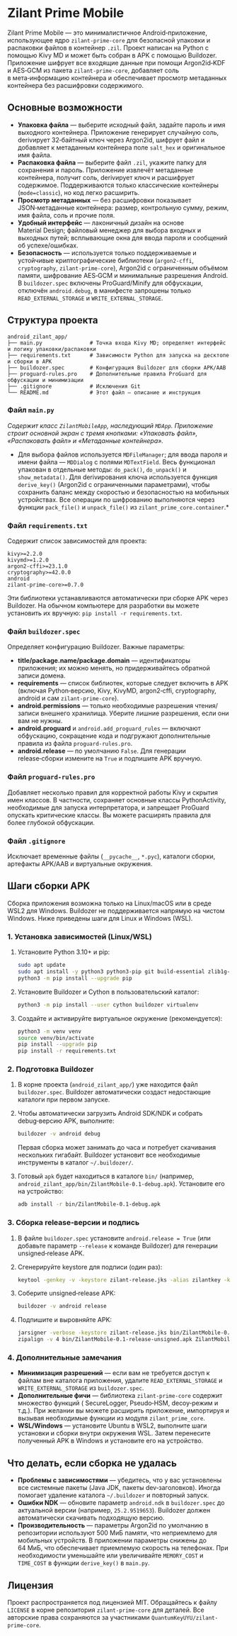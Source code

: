# Zilant Prime Mobile

Zilant Prime Mobile — это минималистичное Android‑приложение, использующее ядро `zilant-prime-core` для безопасной упаковки и распаковки файлов в контейнер `.zil`. Проект написан на Python с помощью Kivy MD и может быть собран в APK с помощью Buildozer. Приложение шифрует все входящие данные при помощи Argon2id‑KDF и AES‑GCM из пакета `zilant-prime-core`, добавляет соль в мета‑информацию контейнера и обеспечивает просмотр метаданных контейнера без расшифровки содержимого.

## Основные возможности

* **Упаковка файла** — выберите исходный файл, задайте пароль и имя выходного контейнера. Приложение генерирует случайную соль, derivирует 32‑байтный ключ через Argon2id, шифрует файл и добавляет к метаданным контейнера поле `salt_hex` и оригинальное имя файла. 
* **Распаковка файла** — выберите файл `.zil`, укажите папку для сохранения и пароль. Приложение извлечёт метаданные контейнера, получит соль, derivирует ключ и расшифрует содержимое. Поддерживаются только классические контейнеры (`mode=classic`), но код легко расширить.
* **Просмотр метаданных** — без расшифровки показывает JSON‑метаданные контейнера: размер, контрольную сумму, режим, имя файла, соль и прочие поля.
* **Удобный интерфейс** — лаконичный дизайн на основе Material Design; файловый менеджер для выбора входных и выходных путей; всплывающие окна для ввода пароля и сообщений об успехе/ошибках.
* **Безопасность** — используется только поддерживаемые и устойчивые криптографические библиотеки (`argon2‑cffi`, `cryptography`, `zilant‑prime‑core`), Argon2id с ограниченным объёмом памяти, шифрование AES‑GCM и минимальные разрешения Android. В `buildozer.spec` включены ProGuard/Мinify для обфускации, отключён `android.debug`, в манифесте запрошены только `READ_EXTERNAL_STORAGE` и `WRITE_EXTERNAL_STORAGE`.

## Структура проекта

```
android_zilant_app/
├── main.py               # Точка входа Kivy MD; определяет интерфейс и логику упаковки/распаковки
├── requirements.txt      # Зависимости Python для запуска на десктопе и сборки в APK
├── buildozer.spec        # Конфигурация Buildozer для сборки APK/АAB
├── proguard-rules.pro    # Дополнительные правила ProGuard для обфускации и минимизации
├── .gitignore            # Исключения Git
└── README.md             # Этот файл — описание и инструкция
```

### Файл `main.py`

*Содержит класс `ZilantMobileApp`, наследующий `MDApp`. Приложение строит основной экран с тремя кнопками: «Упаковать файл», «Распаковать файл» и «Метаданные контейнера».*
* Для выбора файлов используется `MDFileManager`; для ввода пароля и имени файла — `MDDialog` с полями `MDTextField`. Весь функционал упакован в отдельные методы: `do_pack()`, `do_unpack()` и `show_metadata()`. Для derivирования ключа используется функция `derive_key()` (Argon2id с ограниченными параметрами), чтобы сохранить баланс между скоростью и безопасностью на мобильных устройствах. Все операции по шифрованию выполняются через функции `pack_file()` и `unpack_file()` из `zilant_prime_core.container`.*

### Файл `requirements.txt`

Содержит список зависимостей для проекта:

```
kivy>=2.2.0
kivymd>=1.2.0
argon2-cffi>=23.1.0
cryptography>=42.0.0
android
zilant-prime-core>=0.7.0
```

Эти библиотеки устанавливаются автоматически при сборке APK через Buildozer. На обычном компьютере для разработки вы можете установить их вручную: `pip install -r requirements.txt`.

### Файл `buildozer.spec`

Определяет конфигурацию Buildozer. Важные параметры:

* **title/package.name/package.domain** — идентификаторы приложения; их можно менять, но придерживайтесь обратной записи домена.
* **requirements** — список библиотек, которые следует включить в APK (включая Python‑версию, Kivy, KivyMD, argon2‑cffi, cryptography, android и сам `zilant-prime-core`).
* **android.permissions** — только необходимые разрешения чтения/записи внешнего хранилища. Уберите лишние разрешения, если они вам не нужны.
* **android.proguard** и `android.add_proguard_rules` — включают обфускацию, сокращение кода и подгружают дополнительные правила из файла `proguard-rules.pro`.
* **android.release** — по умолчанию `False`. Для генерации release‑сборки измените на `True` и подпишите APK вручную.

### Файл `proguard-rules.pro`

Добавляет несколько правил для корректной работы Kivy и скрытия имен классов. В частности, сохраняет основные классы PythonActivity, необходимые для запуска интерпретатора, и запрещает ProGuard опускать критические классы. Вы можете расширять правила для более глубокой обфускации.

### Файл `.gitignore`

Исключает временные файлы (`__pycache__`, `*.pyc`), каталоги сборки, артефакты APK/AAB и виртуальные окружения.

## Шаги сборки APK

Сборка приложения возможна только на Linux/macOS или в среде WSL2 для Windows. Buildozer не поддерживается напрямую на чистом Windows. Ниже приведены шаги для Linux и Windows (WSL).

### 1. Установка зависимостей (Linux/WSL)

1. Установите Python 3.10+ и pip:

   ```bash
   sudo apt update
   sudo apt install -y python3 python3-pip git build-essential zlib1g-dev libncurses5 libffi-dev libssl-dev libsqlite3-dev openjdk-11-jdk unzip
   python3 -m pip install --upgrade pip
   ```

2. Установите Buildozer и Cython в пользовательский каталог:

   ```bash
   python3 -m pip install --user cython buildozer virtualenv
   ```

3. Создайте и активируйте виртуальное окружение (рекомендуется):

   ```bash
   python3 -m venv venv
   source venv/bin/activate
   pip install --upgrade pip
   pip install -r requirements.txt
   ```

### 2. Подготовка Buildozer

1. В корне проекта (`android_zilant_app/`) уже находится файл `buildozer.spec`. Buildozer автоматически создаст недостающие каталоги при первом запуске.
2. Чтобы автоматически загрузить Android SDK/NDK и собрать debug‑версию APK, выполните:

   ```bash
   buildozer -v android debug
   ```

   Первая сборка может занимать до часа и потребует скачивания нескольких гигабайт. Buildozer установит все необходимые инструменты в каталог `~/.buildozer/`.

3. Готовый `apk` будет находиться в каталоге `bin/` (например, `android_zilant_app/bin/ZilantMobile-0.1-debug.apk`). Установите его на устройство:

   ```bash
   adb install -r bin/ZilantMobile-0.1-debug.apk
   ```

### 3. Сборка release‑версии и подпись

1. В файле `buildozer.spec` установите `android.release = True` (или добавьте параметр `--release` к команде Buildozer) для генерации unsigned‑release APK.
2. Сгенерируйте keystore для подписи (один раз):

   ```bash
   keytool -genkey -v -keystore zilant-release.jks -alias zilantkey -keyalg RSA -keysize 4096 -validity 10000
   ```

3. Соберите unsigned‑release APK:

   ```bash
   buildozer -v android release
   ```

4. Подпишите и выровняйте APK:

   ```bash
   jarsigner -verbose -keystore zilant-release.jks bin/ZilantMobile-0.1-release-unsigned.apk zilantkey
   zipalign -v 4 bin/ZilantMobile-0.1-release-unsigned.apk ZilantMobile-0.1-release.apk
   ```

### 4. Дополнительные замечания

* **Минимизация разрешений** — если вам не требуется доступ к файлам вне каталога приложения, удалите `READ_EXTERNAL_STORAGE` и `WRITE_EXTERNAL_STORAGE` из `buildozer.spec`.
* **Дополнительные фичи** — библиотека `zilant-prime-core` содержит множество функций ( SecureLogger, Pseudo‑HSM, decoy‑режим и т.д.). При желании вы можете расширить приложение, импортируя и вызывая необходимые функции из модуля `zilant_prime_core`.
* **WSL/Windows** — установите Ubuntu в WSL2, выполните шаги установки и сборки внутри окружения WSL. Затем перенесите полученный APK в Windows и установите его на устройство.

## Что делать, если сборка не удалась

* **Проблемы с зависимостями** — убедитесь, что у вас установлены все системные пакеты (Java JDK, пакеты dev‑заголовков). Иногда помогает удаление каталога `~/.buildozer` и повторный запуск.
* **Ошибки NDK** — обновите параметр `android.ndk` в `buildozer.spec` до актуальной версии (например, `25.2.9519653`). Buildozer должен автоматически скачивать подходящую версию.
* **Производительность** — параметры Argon2id по умолчанию в репозитории используют 500 МиБ памяти, что неприемлемо для мобильных устройств. В приложении параметры снижены до 64 МиБ, что обеспечивает приемлемую скорость на телефонах. При необходимости уменьшайте или увеличивайте `MEMORY_COST` и `TIME_COST` в функции `derive_key()` в `main.py`.

## Лицензия

Проект распространяется под лицензией MIT. Обращайтесь к файлу `LICENSE` в корне репозитория `zilant-prime-core` для деталей. Все авторские права сохраняются за участниками `QuantumKeyUYU/zilant-prime-core`.